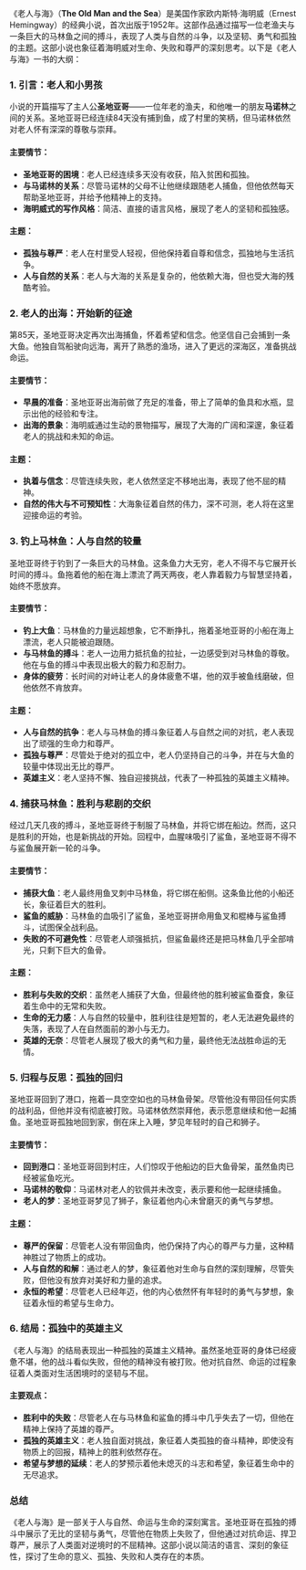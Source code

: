 《老人与海》（**The Old Man and the Sea**）是美国作家欧内斯特·海明威（Ernest Hemingway）的经典小说，首次出版于1952年。这部作品通过描写一位老渔夫与一条巨大的马林鱼之间的搏斗，表现了人类与自然的斗争，以及坚韧、勇气和孤独的主题。这部小说也象征着海明威对生命、失败和尊严的深刻思考。以下是《老人与海》一书的大纲：

### 1. **引言：老人和小男孩**
小说的开篇描写了主人公**圣地亚哥**——一位年老的渔夫，和他唯一的朋友**马诺林**之间的关系。圣地亚哥已经连续84天没有捕到鱼，成了村里的笑柄，但马诺林依然对老人怀有深深的尊敬与崇拜。

#### 主要情节：
- **圣地亚哥的困境**：老人已经连续多天没有收获，陷入贫困和孤独。
- **与马诺林的关系**：尽管马诺林的父母不让他继续跟随老人捕鱼，但他依然每天帮助圣地亚哥，并给予他精神上的支持。
- **海明威式的写作风格**：简洁、直接的语言风格，展现了老人的坚韧和孤独感。

#### 主题：
- **孤独与尊严**：老人在村里受人轻视，但他保持着自尊和信念，孤独地与生活抗争。
- **人与自然的关系**：老人与大海的关系是复杂的，他依赖大海，但也受大海的残酷考验。

### 2. **老人的出海：开始新的征途**
第85天，圣地亚哥决定再次出海捕鱼，怀着希望和信念。他坚信自己会捕到一条大鱼。他独自驾船驶向远海，离开了熟悉的渔场，进入了更远的深海区，准备挑战命运。

#### 主要情节：
- **早晨的准备**：圣地亚哥出海前做了充足的准备，带上了简单的鱼具和水瓶，显示出他的经验和专注。
- **出海的景象**：海明威通过生动的景物描写，展现了大海的广阔和深邃，象征着老人的挑战和未知的命运。

#### 主题：
- **执着与信念**：尽管连续失败，老人依然坚定不移地出海，表现了他不屈的精神。
- **自然的伟大与不可预知性**：大海象征着自然的伟力，深不可测，老人将在这里迎接命运的考验。

### 3. **钓上马林鱼：人与自然的较量**
圣地亚哥终于钓到了一条巨大的马林鱼。这条鱼力大无穷，老人不得不与它展开长时间的搏斗。鱼拖着他的船在海上漂流了两天两夜，老人靠着毅力与智慧坚持着，始终不愿放弃。

#### 主要情节：
- **钓上大鱼**：马林鱼的力量远超想象，它不断挣扎，拖着圣地亚哥的小船在海上漂流，老人只能被迫跟随。
- **与马林鱼的搏斗**：老人一边用力抵抗鱼的拉扯，一边感受到对马林鱼的尊敬。他在与鱼的搏斗中表现出极大的毅力和忍耐力。
- **身体的疲劳**：长时间的对峙让老人的身体疲惫不堪，他的双手被鱼线磨破，但他依然不肯放弃。

#### 主题：
- **人与自然的抗争**：老人与马林鱼的搏斗象征着人与自然之间的对抗，老人表现出了顽强的生命力和尊严。
- **孤独与尊严**：尽管处于绝对的孤立中，老人仍坚持自己的斗争，并在与大鱼的较量中体现出无比的尊严。
- **英雄主义**：老人坚持不懈、独自迎接挑战，代表了一种孤独的英雄主义精神。

### 4. **捕获马林鱼：胜利与悲剧的交织**
经过几天几夜的搏斗，圣地亚哥终于制服了马林鱼，并将它绑在船边。然而，这只是胜利的开始，也是新挑战的开始。回程中，血腥味吸引了鲨鱼，圣地亚哥不得不与鲨鱼展开新一轮的斗争。

#### 主要情节：
- **捕获大鱼**：老人最终用鱼叉刺中马林鱼，将它绑在船侧。这条鱼比他的小船还长，象征着巨大的胜利。
- **鲨鱼的威胁**：马林鱼的血吸引了鲨鱼，圣地亚哥拼命用鱼叉和棍棒与鲨鱼搏斗，试图保全战利品。
- **失败的不可避免性**：尽管老人顽强抵抗，但鲨鱼最终还是把马林鱼几乎全部啃光，只剩下巨大的鱼骨。

#### 主题：
- **胜利与失败的交织**：虽然老人捕获了大鱼，但最终他的胜利被鲨鱼蚕食，象征着生命中的无常和失败。
- **生命的无力感**：人与自然的较量中，胜利往往是短暂的，老人无法避免最终的失落，表现了人在自然面前的渺小与无力。
- **英雄的无奈**：尽管老人展现了极大的勇气和力量，最终他无法战胜命运的无情。

### 5. **归程与反思：孤独的回归**
圣地亚哥回到了港口，拖着一具空空如也的马林鱼骨架。尽管他没有带回任何实质的战利品，但他并没有彻底被打败。马诺林依然崇拜他，表示愿意继续和他一起捕鱼。圣地亚哥孤独地回到家，倒在床上入睡，梦见年轻时的自己和狮子。

#### 主要情节：
- **回到港口**：圣地亚哥回到村庄，人们惊叹于他船边的巨大鱼骨架，虽然鱼肉已经被鲨鱼吃光。
- **马诺林的敬仰**：马诺林对老人的钦佩并未改变，表示要和他一起继续捕鱼。
- **老人的梦**：圣地亚哥梦见了狮子，象征着他内心未曾磨灭的勇气与梦想。

#### 主题：
- **尊严的保留**：尽管老人没有带回鱼肉，他仍保持了内心的尊严与力量，这种精神胜过了物质上的成功。
- **人与自然的和解**：通过老人的梦，象征着他对生命与自然的深刻理解，尽管失败，但他没有放弃对美好和力量的追求。
- **永恒的希望**：尽管老人已经年迈，他的内心依然怀有年轻时的勇气与梦想，象征着永恒的希望与生命力。

### 6. **结局：孤独中的英雄主义**
《老人与海》的结局表现出一种孤独的英雄主义精神。虽然圣地亚哥的身体已经疲惫不堪，他的战斗看似失败，但他的精神没有被打败。他对抗自然、命运的过程象征着人类面对生活困境时的坚韧与不屈。

#### 主要观点：
- **胜利中的失败**：尽管老人在与马林鱼和鲨鱼的搏斗中几乎失去了一切，但他在精神上保持了英雄的尊严。
- **孤独的英雄主义**：老人独自面对挑战，象征着人类孤独的奋斗精神，即使没有物质上的回报，精神上的胜利依然存在。
- **希望与梦想的延续**：老人的梦预示着他未熄灭的斗志和希望，象征着生命中的无尽追求。

### 总结
《老人与海》是一部关于人与自然、命运与生命的深刻寓言。圣地亚哥在孤独的搏斗中展示了无比的坚韧与勇气，尽管他在物质上失败了，但他通过对抗命运、捍卫尊严，展示了人类面对逆境时的不屈精神。这部小说以简洁的语言、深刻的象征性，探讨了生命的意义、孤独、失败和人类存在的本质。